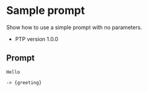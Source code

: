 # Sample prompt

Show how to use a simple prompt with no parameters.

-   PTP version 1.0.0

## Prompt

```prompttemplate
Hello
```

`-> {greeting}`

<!--
TODO: [🧠] Figure out less simmilar word for "single", "simple" and "sample"
-->
